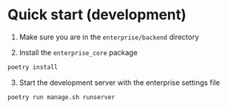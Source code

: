 # Quick start (development)

1. Make sure you are in the `enterprise/backend` directory

2. Install the `enterprise_core` package

```bash
poetry install
```

3. Start the development server with the enterprise settings file

```bash
poetry run manage.sh runserver
```
